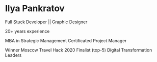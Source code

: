 # Ilya Pankratov
Full Stuck Developer || Graphic Designer

20+ years experience

MBA in Strategic Management
Certificated Project Manager

Winner Moscow Travel Hack 2020 
Finalist (top-5) Digital Transformation Leaders 
